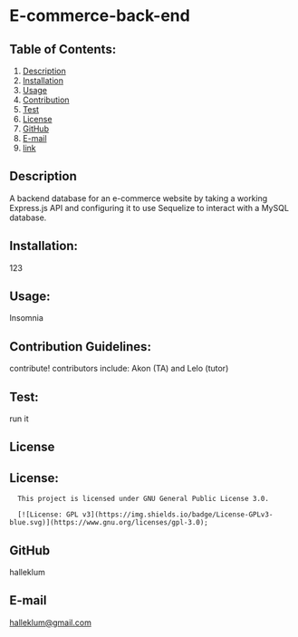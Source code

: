 # E-commerce-back-end
  
## Table of Contents:
1. [Description](#description) 
2. [Installation](#Installation)
3. [Usage](#Usage)  
4. [Contribution](#Contribution)
5. [Test](#Test)
6. [License](#License)
7. [GitHub](#GitHub)
8. [E-mail](#E-mail)
9. [link](#link)

## Description
A backend database for an e-commerce website by taking a working Express.js API and configuring it to use Sequelize to interact with a MySQL database.
  
## Installation:
123
  
## Usage:
Insomnia
  
## Contribution Guidelines:
contribute!
contributors include: Akon (TA) and Lelo (tutor)
  
## Test:
run it
  
## License
## License:
      
      This project is licensed under GNU General Public License 3.0.
      
      [![License: GPL v3](https://img.shields.io/badge/License-GPLv3-blue.svg)](https://www.gnu.org/licenses/gpl-3.0);
      
  
## GitHub
halleklum
    
## E-mail
halleklum@gmail.com
